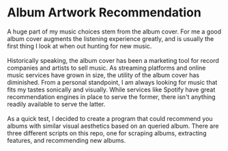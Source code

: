 # Album Artwork Recommendation
A huge part of my music choices stem from the album cover. For me a good album cover augments the listening experience greatly, and is usually the first thing I look at when out hunting for new music.
<br>
<br>
Historically speaking, the album cover has been a marketing tool for record
companies and artists to sell music. As streaming platforms and online music services have grown in size, the utility of the album cover has diminished. From a personal standpoint, I am always looking for music that fits my tastes sonically and visually. While services like Spotify have great recommendation engines in place to serve the former, there isn't anything readily available to serve the latter.
<br>
<br>
As a quick test, I decided to create a program that could recommend you albums with similar visual aesthetics based on an queried album. There are three different scripts on this repo, one for scraping albums, extracting features, and recommending new albums. 
